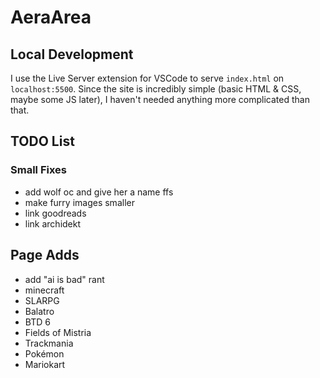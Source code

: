 # AeraArea

## Local Development

I use the Live Server extension for VSCode to serve `index.html` on `localhost:5500`. Since the site is incredibly simple (basic HTML & CSS, maybe some JS later), I haven't needed anything more complicated than that.

## TODO List

### Small Fixes

- add wolf oc and give her a name ffs
- make furry images smaller
- link goodreads
- link archidekt

## Page Adds

- add "ai is bad" rant
- minecraft
- SLARPG
- Balatro
- BTD 6
- Fields of Mistria
- Trackmania
- Pok&eacute;mon
- Mariokart
